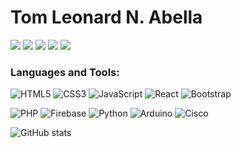 # Tom Leonard N. Abella

[<img src="https://img.shields.io/badge/linkedin-%230077B5.svg?&style=for-the-badge&logo=linkedin&logoColor=white">](https://linkedin.com/in/tom-leonard-abella)
[<img src="https://img.shields.io/badge/instagram-%23E4405F.svg?&style=for-the-badge&logo=instagram&logoColor=white">](https://instagram.com/abella_tl)
[<img src="https://img.shields.io/badge/facebook-%231877F2.svg?&style=for-the-badge&logo=facebook&logoColor=white">](https://fb.com/tomleonard.abella)
[<img src="https://img.shields.io/badge/Portfolio-%23000000.svg?&style=for-the-badge">](https://https://tom-abella.github.io/Portfolio/)
[<img src="https://img.shields.io/badge/gmail-orange.svg?&style=for-the-badge&logo=gmail&logoColor=red">](mailto:tomleonardabella@gmail.com)

<h3 align="left">Languages and Tools:</h3>

![HTML5](https://img.shields.io/badge/-HTML5-%23E44D27?style=flat-square&logo=html5&logoColor=ffffff)
![CSS3](https://img.shields.io/badge/-CSS3-%231572B6?style=flat-square&logo=css3)
![JavaScript](https://img.shields.io/badge/-JavaScript-%23F7DF1C?style=flat-square&logo=javascript&logoColor=000000&labelColor=%23F7DF1C&color=%23FFCE5A)
![React](https://img.shields.io/badge/-React-%23282C34?style=flat-square&logo=react)
![Bootstrap](https://img.shields.io/badge/-Bootstrap-%23282C34?style=flat-square&logo=bootstrap)

![PHP](https://img.shields.io/badge/-PHP/SQL-%23282C34?style=flat-square&logo=php)
![Firebase](https://img.shields.io/badge/-Firebase-%23282C34?style=flat-square&logo=firebase)
![Python](https://img.shields.io/badge/-Python-%23282C34?style=flat-square&logo=python)
![Arduino](https://img.shields.io/badge/-Arduino-%23282C34?style=flat-square&logo=arduino)
![Cisco](https://img.shields.io/badge/-Networking-%23282C34?style=flat-square&logo=Cisco)


![GitHub stats](https://github-readme-stats.vercel.app/api?username=tom-abella&show_icons=true)

<!---
tom-abella/tom-abella is a ✨ special ✨ repository because its `README.md` (this file) appears on your GitHub profile.
You can click the Preview link to take a look at your changes.
--->
